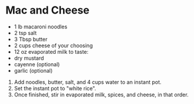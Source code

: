 # Mac and Cheese
- 1 lb macaroni noodles
- 2 tsp salt
- 3 Tbsp butter
- 2 cups cheese of your choosing
- 12 oz evaporated milk
to taste:
- dry mustard
- cayenne (optional)
- garlic (optional)

1. Add noodles, butter, salt, and 4 cups water to an instant pot.
2. Set the instant pot to "white rice".
3. Once finished, stir in evaporated milk, spices, and cheese, in that order.